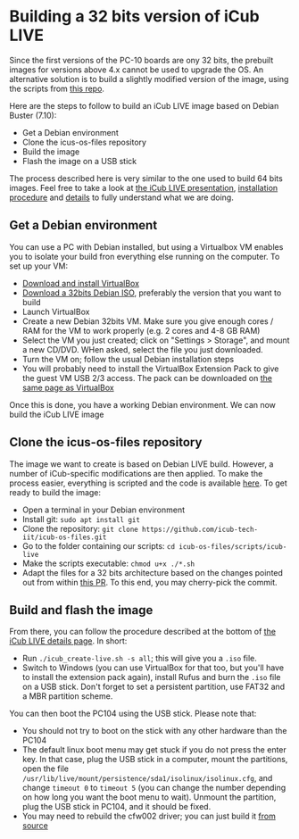 # Building a 32 bits version of iCub LIVE

Since the first versions of the PC-10 boards are ony 32 bits, the prebuilt images for versions above 4.x cannot be used to upgrade the OS. An alternative solution is to build a slightly modified version of the image, using the scripts from [this repo](https://github.com/icub-tech-iit/icub-os-files).

Here are the steps to follow to build an iCub LIVE image based on Debian Buster (7.10):
- Get a Debian environment
- Clone the icus-os-files repository
- Build the image
- Flash the image on a USB stick

The process described here is very similar to the one used to build 64 bits images. Feel free to take a look at [the iCub LIVE presentation](./icub-live.md), [installation procedure](./the-icub-live-installation.md) and [details](./the-icub-live-details.md) to fully understand what we are doing.

## Get a Debian environment
You can use a PC with Debian installed, but using a Virtualbox VM enables you to isolate your build fron everything else running on the computer.
To set up your VM:

- [Download and install VirtualBox](https://www.virtualbox.org/wiki/Downloads)
- [Download a 32bits Debian ISO](https://www.debian.org/distrib/index.html), preferably the version that you want to build
- Launch VirtualBox
- Create a new Debian 32bits VM. Make sure you give enough cores / RAM for the VM to work properly (e.g. 2 cores and 4-8 GB RAM)
- Select the VM you just created; click on "Settings > Storage", and mount a new CD/DVD. WHen asked, select the file you just downloaded.
- Turn the VM on; follow the usual Debian installation steps
- You will probably need to install the VirtualBox Extension Pack to give the guest VM USB 2/3 access. The pack can be downloaded on [the same page as VirtualBox](https://www.virtualbox.org/wiki/Downloads)

Once this is done, you have a working Debian environment. We can now build the iCub LIVE image

## Clone the icus-os-files repository
The image we want to create is based on Debian LIVE build. However, a number of iCub-specific modifications are then applied. To make the process easier, everything is scripted and the code is available [here](https://github.com/icub-tech-iit/icub-os-files). To get ready to build the image:

- Open a terminal in your Debian environment
- Install git: `sudo apt install git`
- Clone the repository: `git clone https://github.com/icub-tech-iit/icub-os-files.git`
- Go to the folder containing our scripts: `cd icub-os-files/scripts/icub-live`
- Make the scripts executable: `chmod u+x ./*.sh`
- Adapt the files for a 32 bits architecture based on the changes pointed out from within [this PR](https://github.com/icub-tech-iit/icub-os-files/pull/4). To this end, you may cherry-pick the commit.

## Build and flash the image
From there, you can follow the procedure described at the bottom of [the iCub LIVE details page](./the-icub-live-details.md). In short:

- Run `./icub_create-live.sh -s all`; this will give you a `.iso` file.
- Switch to Windows (you can use VirtualBox for that too, but you'll have to install the extension pack again), install Rufus and burn the `.iso` file on a USB stick. Don't forget to set a persistent partition, use FAT32 and a MBR partition scheme.

You can then boot the PC104 using the USB stick. Please note that:

- You should not try to boot on the stick with any other hardware than the PC104
- The default linux boot menu may get stuck if you do not press the enter key. In that case, plug the USB stick in a computer, mount the partitions, open the file `/usr/lib/live/mount/persistence/sda1/isolinux/isolinux.cfg`, and change `timeout 0` to `timeout 5` (you can change the number depending on how long you want the boot menu to wait). Unmount the partition, plug the USB stick in PC104, and it should be fixed.
- You may need to rebuild the cfw002 driver; you can just build it [from source](https://github.com/robotology/cfw002)

